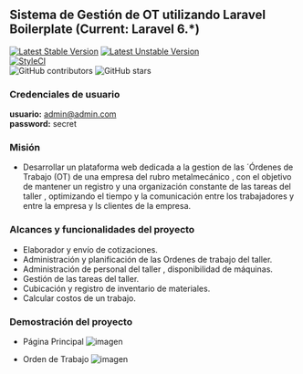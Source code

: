 ## Sistema de Gestión de OT utilizando Laravel Boilerplate (Current: Laravel 6.*) 

[![Latest Stable Version](https://poser.pugx.org/rappasoft/laravel-boilerplate/v/stable)](https://packagist.org/packages/rappasoft/laravel-boilerplate)
[![Latest Unstable Version](https://poser.pugx.org/rappasoft/laravel-boilerplate/v/unstable)](https://packagist.org/packages/rappasoft/laravel-boilerplate) 
<br/>
[![StyleCI](https://styleci.io/repos/30171828/shield?style=plastic)](https://github.styleci.io/repos/30171828)
<br/>
![GitHub contributors](https://img.shields.io/github/contributors/rappasoft/laravel-boilerplate.svg)
![GitHub stars](https://img.shields.io/github/stars/rappasoft/laravel-boilerplate.svg?style=social)

### Credenciales de usuario

**usuario:** admin@admin.com  
**password:** secret

### Misión
- Desarrollar un plataforma web dedicada a la gestion de las ´Órdenes de Trabajo (OT) de una empresa del rubro metalmecánico , con el objetivo de mantener un registro y una organización constante de las tareas del taller , optimizando el tiempo y la comunicación entre los trabajadores y entre la empresa y ls clientes de la empresa.

### Alcances y funcionalidades del proyecto

* Elaborador y envío de cotizaciones.
* Administración y planificación de las Ordenes de trabajo del taller.
* Administración de personal del taller , disponibilidad de máquinas.
* Gestión de las tareas del taller.
* Cubicación y registro de inventario de materiales.
* Calcular costos de un trabajo.

### Demostración del proyecto

* Página Principal
![imagen](https://github.com/vitoxint/laravel-boilerplate-master/assets/11872923/dd3eee9d-e47a-4799-a929-1bf16e19c607)

* Orden de Trabajo
![imagen](https://github.com/vitoxint/laravel-boilerplate-master/assets/11872923/a902a5c9-1701-4954-a363-deb1d619e709)




